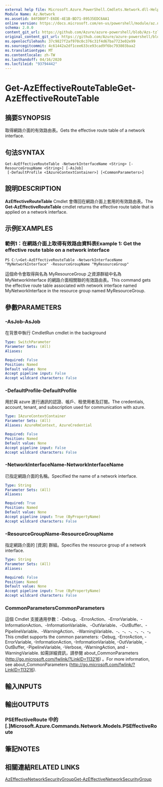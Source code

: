 ```yaml
---
external help file: Microsoft.Azure.PowerShell.Cmdlets.Network.dll-Help.xml
Module Name: Az.Network
ms.assetid: 84FDB0F7-E6DE-4E1B-BD71-89535EDC6AA1
online version: https://docs.microsoft.com/en-us/powershell/module/az.network/get-azeffectiveroutetable
schema: 2.0.0
content_git_url: https://github.com/Azure/azure-powershell/blob/Azs-tzl/src/Network/Network/help/Get-AzEffectiveRouteTable.md
original_content_git_url: https://github.com/Azure/azure-powershell/blob/Azs-tzl/src/Network/Network/help/Get-AzEffectiveRouteTable.md
ms.openlocfilehash: 37c9827f2af970c0c376c31f4d67ba7723e02e99
ms.sourcegitcommit: 4c61442a2df1cee633ce93cad9f6bc793803baa2
ms.translationtype: MT
ms.contentlocale: zh-TW
ms.lasthandoff: 04/16/2020
ms.locfileid: "93794442"
---
```

# <span data-ttu-id="4aaaa-101">Get-AzEffectiveRouteTable</span><span class="sxs-lookup"><span data-stu-id="4aaaa-101">Get-AzEffectiveRouteTable</span></span>

## <span data-ttu-id="4aaaa-102">摘要</span><span class="sxs-lookup"><span data-stu-id="4aaaa-102">SYNOPSIS</span></span>
<span data-ttu-id="4aaaa-103">取得網路介面的有效路由表。</span><span class="sxs-lookup"><span data-stu-id="4aaaa-103">Gets the effective route table of a network interface.</span></span>

## <span data-ttu-id="4aaaa-104">句法</span><span class="sxs-lookup"><span data-stu-id="4aaaa-104">SYNTAX</span></span>

```
Get-AzEffectiveRouteTable -NetworkInterfaceName <String> [-ResourceGroupName <String>] [-AsJob]
 [-DefaultProfile <IAzureContextContainer>] [<CommonParameters>]
```

## <span data-ttu-id="4aaaa-105">說明</span><span class="sxs-lookup"><span data-stu-id="4aaaa-105">DESCRIPTION</span></span>
<span data-ttu-id="4aaaa-106">**AzEffectiveRouteTable** Cmdlet 會傳回在網路介面上套用的有效路由表。</span><span class="sxs-lookup"><span data-stu-id="4aaaa-106">The **Get-AzEffectiveRouteTable** cmdlet returns the effective route table that is applied on a network interface.</span></span>

## <span data-ttu-id="4aaaa-107">示例</span><span class="sxs-lookup"><span data-stu-id="4aaaa-107">EXAMPLES</span></span>

### <span data-ttu-id="4aaaa-108">範例1：在網路介面上取得有效路由資料表</span><span class="sxs-lookup"><span data-stu-id="4aaaa-108">Example 1: Get the effective route table on a network interface</span></span>
```
PS C:\>Get-AzEffectiveRouteTable -NetworkInterfaceName "MyNetworkInterface" -ResourceGroupName "MyResourceGroup"
```

<span data-ttu-id="4aaaa-109">這個命令會取得與名為 MyResourceGroup 之資源群組中名為 MyNetworkInterface 的網路介面相關聯的有效路由表。</span><span class="sxs-lookup"><span data-stu-id="4aaaa-109">This command gets the effective route table associated with network interface named MyNetworkInterface in the resource group named MyResourceGroup.</span></span>

## <span data-ttu-id="4aaaa-110">參數</span><span class="sxs-lookup"><span data-stu-id="4aaaa-110">PARAMETERS</span></span>

### <span data-ttu-id="4aaaa-111">-AsJob</span><span class="sxs-lookup"><span data-stu-id="4aaaa-111">-AsJob</span></span>
<span data-ttu-id="4aaaa-112">在背景中執行 Cmdlet</span><span class="sxs-lookup"><span data-stu-id="4aaaa-112">Run cmdlet in the background</span></span>

```yaml
Type: SwitchParameter
Parameter Sets: (All)
Aliases: 

Required: False
Position: Named
Default value: None
Accept pipeline input: False
Accept wildcard characters: False
```

### <span data-ttu-id="4aaaa-113">-DefaultProfile</span><span class="sxs-lookup"><span data-stu-id="4aaaa-113">-DefaultProfile</span></span>
<span data-ttu-id="4aaaa-114">用於與 azure 進行通訊的認證、帳戶、租使用者及訂閱。</span><span class="sxs-lookup"><span data-stu-id="4aaaa-114">The credentials, account, tenant, and subscription used for communication with azure.</span></span>

```yaml
Type: IAzureContextContainer
Parameter Sets: (All)
Aliases: AzureRmContext, AzureCredential

Required: False
Position: Named
Default value: None
Accept pipeline input: False
Accept wildcard characters: False
```

### <span data-ttu-id="4aaaa-115">-NetworkInterfaceName</span><span class="sxs-lookup"><span data-stu-id="4aaaa-115">-NetworkInterfaceName</span></span>
<span data-ttu-id="4aaaa-116">已指定網路介面的名稱。</span><span class="sxs-lookup"><span data-stu-id="4aaaa-116">Specified the name of a network interface.</span></span>

```yaml
Type: String
Parameter Sets: (All)
Aliases: 

Required: True
Position: Named
Default value: None
Accept pipeline input: True (ByPropertyName)
Accept wildcard characters: False
```

### <span data-ttu-id="4aaaa-117">-ResourceGroupName</span><span class="sxs-lookup"><span data-stu-id="4aaaa-117">-ResourceGroupName</span></span>
<span data-ttu-id="4aaaa-118">指定網路介面的 [資源] 群組。</span><span class="sxs-lookup"><span data-stu-id="4aaaa-118">Specifies the resource group of a network interface.</span></span>

```yaml
Type: String
Parameter Sets: (All)
Aliases: 

Required: False
Position: Named
Default value: None
Accept pipeline input: True (ByPropertyName)
Accept wildcard characters: False
```

### <span data-ttu-id="4aaaa-119">CommonParameters</span><span class="sxs-lookup"><span data-stu-id="4aaaa-119">CommonParameters</span></span>
<span data-ttu-id="4aaaa-120">這個 Cmdlet 支援通用參數：-Debug、-ErrorAction、-ErrorVariable、-InformationAction、-InformationVariable、-OutVariable、-OutBuffer、-PipelineVariable、-WarningAction、-WarningVariable、-、-、-、-、-、-。</span><span class="sxs-lookup"><span data-stu-id="4aaaa-120">This cmdlet supports the common parameters: -Debug, -ErrorAction, -ErrorVariable, -InformationAction, -InformationVariable, -OutVariable, -OutBuffer, -PipelineVariable, -Verbose, -WarningAction, and -WarningVariable.</span></span> <span data-ttu-id="4aaaa-121">如需詳細資訊，請參閱 about_CommonParameters (http://go.microsoft.com/fwlink/?LinkID=113216) 。</span><span class="sxs-lookup"><span data-stu-id="4aaaa-121">For more information, see about_CommonParameters (http://go.microsoft.com/fwlink/?LinkID=113216).</span></span>

## <span data-ttu-id="4aaaa-122">輸入</span><span class="sxs-lookup"><span data-stu-id="4aaaa-122">INPUTS</span></span>

## <span data-ttu-id="4aaaa-123">輸出</span><span class="sxs-lookup"><span data-stu-id="4aaaa-123">OUTPUTS</span></span>

### <span data-ttu-id="4aaaa-124">PSEffectiveRoute 中的 [.]</span><span class="sxs-lookup"><span data-stu-id="4aaaa-124">Microsoft.Azure.Commands.Network.Models.PSEffectiveRoute</span></span>

## <span data-ttu-id="4aaaa-125">筆記</span><span class="sxs-lookup"><span data-stu-id="4aaaa-125">NOTES</span></span>

## <span data-ttu-id="4aaaa-126">相關連結</span><span class="sxs-lookup"><span data-stu-id="4aaaa-126">RELATED LINKS</span></span>

[<span data-ttu-id="4aaaa-127">AzEffectiveNetworkSecurityGroup</span><span class="sxs-lookup"><span data-stu-id="4aaaa-127">Get-AzEffectiveNetworkSecurityGroup</span></span>](./Get-AzEffectiveNetworkSecurityGroup.md)



